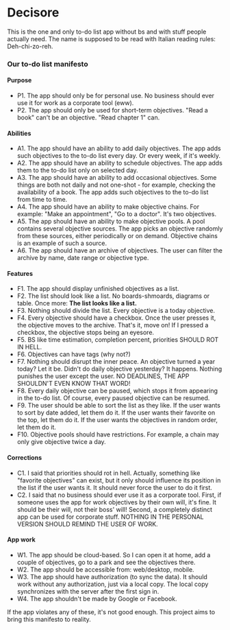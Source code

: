 # Decisore

This is the one and only to-do list app without bs and with stuff people actually need. The name is supposed to be read with Italian reading rules: Deh-chi-zo-reh.

### Our to-do list manifesto

#### Purpose
+ P1. The app should only be for personal use. No business should ever use it for work as a corporate tool (eww).  
+ P2. The app should only be used for short-term objectives. "Read a book" can't be an objective. "Read chapter 1" can.  

#### Abilities
+ A1. The app should have an ability to add daily objectives. The app adds such objectives to the to-do list every day. Or every week, if it's weekly.  
+ A2. The app should have an ability to schedule objectives. The app adds them to the to-do list only on selected day.  
+ A3. The app should have an ability to add occasional objectives. Some things are both not daily and not one-shot - for example, checking the availability of a book. The app adds such objectives to the to-do list from time to time.  
+ A4. The app should have an ability to make objective chains. For example: "Make an appointment", "Go to a doctor". It's two objectives.  
+ A5. The app should have an ability to make objective pools. A pool contains several objective sources. The app picks an objective randomly from these sources, either periodically or on demand. Objective chains is an example of such a source.  
+ A6. The app should have an archive of objectives. The user can filter the archive by name, date range or objective type.  

#### Features
+ F1. The app should display unfinished objectives as a list.
+ F2. The list should look like a list. No boards-shmoards, diagrams or table. Once more: **The list looks like a list.**
+ F3. Nothing should divide the list. Every objective is a today objective.
+ F4. Every objective should have a checkbox. Once the user presses it, the objective moves to the archive. That's it, move on! If I pressed a checkbox, the objective stops being an eyesore.
+ F5. BS like time estimation, completion percent, priorities SHOULD ROT IN HELL.
+ F6. Objectives can have tags (why not?)
+ F7. Nothing should disrupt the inner peace. An objective turned a year today? Let it be. Didn't do daily objective yesterday? It happens. Nothing punishes the user except the user. NO DEADLINES, THE APP SHOULDN'T EVEN KNOW THAT WORD!
+ F8. Every daily objective can be paused, which stops it from appearing in the to-do list. Of course, every paused objective can be resumed.
+ F9. The user should be able to sort the list as they like. If the user wants to sort by date added, let them do it. If the user wants their favorite on the top, let them do it. If the user wants the objectives in random order, let them do it.
+ F10. Objective pools should have restrictions. For example, a chain may only give objective twice a day.


#### Corrections
+ C1. I said that priorities should rot in hell. Actually, something like "favorite objectives" can exist, but it only should influence its position in the list if the user wants it. It should never force the user to do it first.
+ C2. I said that no business should ever use it as a corporate tool. First, if someone uses the app for work objectives by their own will, it's fine. It should be their will, not their boss' will! Second, a completely distinct app can be used for corporate stuff. NOTHING IN THE PERSONAL VERSION SHOULD REMIND THE USER OF WORK.

#### App work
+ W1. The app should be cloud-based. So I can open it at home, add a couple of objectives, go to a park and see the objectives there.
+ W2. The app should be accessible from: web/desktop, mobile.
+ W3. The app should have authorization (to sync the data). It should work without any authorization, just via a local copy. The local copy synchronizes with the server after the first sign in.
+ W4. The app shouldn't be made by Google or Facebook.


If the app violates any of these, it's not good enough. This project aims to bring this manifesto to reality.
